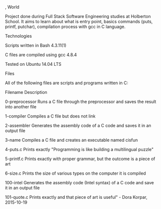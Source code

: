 
, World

Project done during Full Stack Software Engineering studies at Holberton School. It aims to learn about what is entry point, basics commands (puts, printf, putchar), compilation process with gcc in C language.



Technologies

Scripts written in Bash 4.3.11(1)

C files are compiled using gcc 4.8.4

Tested on Ubuntu 14.04 LTS

Files

All of the following files are scripts and programs written in C:



Filename	Description

0-preprocessor	Runs a C file through the preprocessor and saves the result into another file

1-compiler	Compiles a C file but does not link

2-assembler	Generates the assembly code of a C code and saves it in an output file

3-name	Compiles a C file and creates an executable named cisfun

4-puts.c	Prints exactly "Programming is like building a multilingual puzzle"

5-printf.c	Prints exactly with proper grammar, but the outcome is a piece of art

6-size.c	Prints the size of various types on the computer it is compiled

100-intel	Generates the assembly code (Intel syntax) of a C code and save it in an output file

101-quote.c	Prints exactly and that piece of art is useful" - Dora Korpar, 2015-10-19
